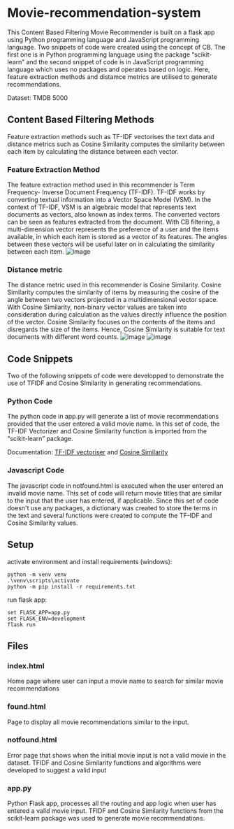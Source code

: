 # Movie-recommendation-system

This Content Based Filtering Movie Recommender is built on a flask app using Python programming language and JavaScript programming language. Two snippets of code were created using the concept of CB. The first one is in Python programming language using the package “scikit-learn” and the second snippet of code is in JavaScript programming language which uses no packages and operates based on logic. Here, feature extraction methods and distamce metrics are utilised to generate recommendations. 

Dataset: TMDB 5000


## Content Based Filtering Methods

Feature extraction methods such as TF-IDF vectorises the text data and distance metrics such as Cosine Similarity computes the similarity between each item by calculating the distance between each vector.

### Feature Extraction Method
The feature extraction method used in this recommender is Term Frequency- Inverse Document Frequency (TF-IDF). TF-IDF works by converting textual information into a Vector Space Model (VSM). In the context of TF-IDF, VSM is an algebraic model that represents text documents as vectors, also known as index terms. The converted vectors can be seen as features extracted from the document. With CB filtering, a multi-dimension vector represents the preference of a user and the items available, in which each item is stored as a vector of its features. The angles between these vectors will be useful later on in calculating the similarity between each item. 
![image](https://user-images.githubusercontent.com/65379600/129465344-a88017f5-c226-4d5e-b857-7103df056f32.png)


### Distance metric
The distance metric used in this recommender is Cosine Similarity. Cosine Similarity computes the similarity of items by measuring the cosine of the angle between two vectors projected in a multidimensional vector space. With Cosine Similarity, non-binary vector values are taken into consideration during calculation as the values directly influence the position of the vector. Cosine Similarity focuses on the contents of the items and disregards the size of the items. Hence, Cosine Similarity is suitable for text documents with different word counts. 
![image](https://user-images.githubusercontent.com/65379600/129465404-790cbc28-ee78-4c2f-85c8-e40f82ac72d6.png)
![image](https://user-images.githubusercontent.com/65379600/129465372-0d6060f9-89eb-44e7-ae22-3e2ebe96c83c.png)



## Code Snippets

Two of the following snippets of code were developped to demonstrate the use of TFIDF and Cosine SImilarity in generating recommendations.

### Python Code
The python code in app.py will generate a list of movie recommendations provided that the user entered a valid movie name. In this set of code, the TF-IDF Vectorizer and Cosine Similarity function is imported from the “scikit-learn” package.

Documentation: [TF-IDF vectoriser](https://scikit-learn.org/stable/modules/generated/sklearn.feature_extraction.text.TfidfVectorizer.html?highlight=tfidf#sklearn.feature_extraction.text.TfidfVectorizer) and [Cosine Similarity](https://scikit-learn.org/stable/modules/generated/sklearn.metrics.pairwise.cosine_similarity.html#sklearn.metrics.pairwise.cosine_similarity)

### Javascript Code
The javascript code in notfound.html is executed when the user entered an invalid movie name. This set of code will return movie titles that are similar to the input that the user has entered, if applicable. Since this set of code doesn't use any packages, a dictionary was created to store the terms in the text and several functions were created to compute the TF-IDF and Cosine Similarity values.


## Setup
activate environment and install requirements (windows):
```
python -m venv venv
.\venv\scripts\activate
python -m pip install -r requirements.txt 
```

run flask app:
```
set FLASK_APP=app.py
set FLASK_ENV=development
flask run
```


## Files
### index.html
Home page where user can input a movie name to search for similar movie recommendations

### found.html
Page to display all movie recommendations similar to the input.

### notfound.html
Error page that shows when the initial movie input is not a valid movie in the dataset.
TFIDF and Cosine Similarity functions and algorithms were developed to suggest a valid input

### app.py
Python Flask app, processes all the routing and app logic when user has entered a valid movie input.
TFIDF and Cosine Similarity functions from the scikit-learn package was used to generate movie recommendations.
